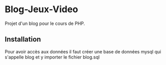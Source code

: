 # Blog-Jeux-Video
Projet d'un blog pour le cours de PHP.
## Installation
Pour avoir accès aux données il faut créer une base de données mysql qui s'appelle blog et y importer le fichier blog.sql
